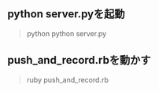 ## python server.pyを起動

>python python server.py

push_and_record.rbを動かす
--------------------------

>ruby push_and_record.rb